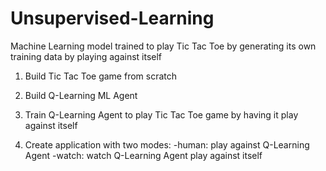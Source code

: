 # Unsupervised-Learning

Machine Learning model trained to play Tic Tac Toe by generating its own training data by playing against itself

1. Build Tic Tac Toe game from scratch

2. Build Q-Learning ML Agent 

3. Train Q-Learning Agent to play Tic Tac Toe game by having it play against itself

4. Create application with two modes:
-human: play against Q-Learning Agent
-watch: watch Q-Learning Agent play against itself
